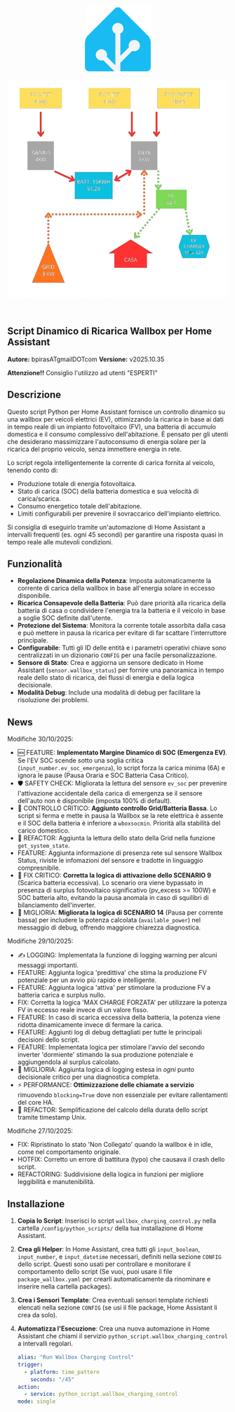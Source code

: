 <p align="center">
  <img src="./image/home-assistant-logo.png" alt="Home Assistant Logo" width="150">
</p>
<p align="center">
  <img src="./image/solar.png" alt="Impianto Solare" width="500">
</p>
<br>


## Script Dinamico di Ricarica Wallbox per Home Assistant


**Autore:** bpirasATgmailDOTcom
**Versione:** v2025.10.35

**Attenzione!!** Consiglio l'utilizzo ad utenti "ESPERTI"

## Descrizione

Questo script Python per Home Assistant fornisce un controllo dinamico su una wallbox per veicoli elettrici (EV), ottimizzando la ricarica in base ai dati in tempo reale di un impianto fotovoltaico (FV), una batteria di accumulo domestica e il consumo complessivo dell'abitazione. È pensato per gli utenti che desiderano massimizzare l'autoconsumo di energia solare per la ricarica del proprio veicolo, senza immettere energia in rete.

Lo script regola intelligentemente la corrente di carica fornita al veicolo, tenendo conto di:
- Produzione totale di energia fotovoltaica.
- Stato di carica (SOC) della batteria domestica e sua velocità di carica/scarica.
- Consumo energetico totale dell'abitazione.
- Limiti configurabili per prevenire il sovraccarico dell'impianto elettrico.

Si consiglia di eseguirlo tramite un'automazione di Home Assistant a intervalli frequenti (es. ogni 45 secondi) per garantire una risposta quasi in tempo reale alle mutevoli condizioni.

## Funzionalità
- **Regolazione Dinamica della Potenza**: Imposta automaticamente la corrente di carica della wallbox in base all'energia solare in eccesso disponibile.
- **Ricarica Consapevole della Batteria**: Può dare priorità alla ricarica della batteria di casa o condividere l'energia tra la batteria e il veicolo in base a soglie SOC definite dall'utente.
- **Protezione del Sistema**: Monitora la corrente totale assorbita dalla casa e può mettere in pausa la ricarica per evitare di far scattare l'interruttore principale.
- **Configurabile**: Tutti gli ID delle entità e i parametri operativi chiave sono centralizzati in un dizionario `CONFIG` per una facile personalizzazione.
- **Sensore di Stato**: Crea e aggiorna un sensore dedicato in Home Assistant (`sensor.wallbox_status`) per fornire una panoramica in tempo reale dello stato di ricarica, dei flussi di energia e della logica decisionale.
- **Modalità Debug**: Include una modalità di debug per facilitare la risoluzione dei problemi.

## News
Modifiche 30/10/2025:

- 🆕 FEATURE: **Implementato Margine Dinamico di SOC (Emergenza EV)**. 
  Se l'EV SOC scende sotto una soglia critica (`input_number.ev_soc_emergenza`), 
  lo script forza la carica minima (6A) e ignora le pause (Pausa Oraria e SOC Batteria Casa Critico).
- 🛡️ SAFETY CHECK: Migliorata la lettura del sensore `ev_soc` per prevenire l'attivazione 
  accidentale della carica di emergenza se il sensore dell'auto non è disponibile (imposta 100% di default).
- 🚨 CONTROLLO CRITICO: **Aggiunto controllo Grid/Batteria Bassa**. Lo script si ferma e mette in pausa la Wallbox se la rete elettrica è assente e il SOC della batteria è inferiore a `wboxsocmin`. Priorità alla stabilità del carico domestico.
- 🧹 REFACTOR: Aggiunta la lettura dello stato della Grid nella funzione `get_system_state`.
- FEATURE: Aggiunta informazione di presenza rete sul sensore Wallbox Status, riviste le infomazioni del sensore e tradotte in linguaggio compresnibile.
- 🐞 FIX CRITICO: **Corretta la logica di attivazione dello SCENARIO 9** (Scarica batteria eccessiva). Lo scenario ora viene bypassato in presenza di surplus fotovoltaico significativo (pv_excess >= 100W) e SOC batteria alto, evitando la pausa anomala in caso di squilibri di bilanciamento dell'inverter.
- 🚀 MIGLIORIA: **Migliorata la logica di SCENARIO 14** (Pausa per corrente bassa) per includere la potenza calcolata (`available_power`) nel messaggio di debug, offrendo maggiore chiarezza diagnostica.

Modifiche 29/10/2025:

- ✍️ LOGGING: Implementata la funzione di logging warning per alcuni messaggi importanti.
- FEATURE: Aggiunta logica 'predittiva' che stima la produzione FV potenziale per un avvio più rapido e intelligente.
- FEATURE: Aggiunta logica 'attiva' per stimolare la produzione FV a batteria carica e surplus nullo.
- FIX: Corretta la logica 'MAX CHARGE FORZATA' per utilizzare la potenza FV in eccesso reale invece di un valore fisso.
- FEATURE: In caso di scarica eccessiva della batteria, la potenza viene ridotta dinamicamente invece di fermare la carica.
- FEATURE: Aggiunti log di debug dettagliati per tutte le principali decisioni dello script.
- FEATURE: Implementata logica per stimolare l'avvio del secondo inverter 'dormiente' stimando la sua produzione potenziale e aggiungendola al surplus calcolato.
- 🚀 MIGLIORIA: Aggiunta logica di logging estesa in *ogni* punto decisionale critico per una diagnostica completa.
- ⚡ PERFORMANCE: **Ottimizzazione delle chiamate a servizio** rimuovendo `blocking=True` dove non essenziale per evitare rallentamenti del core HA.
- 🧹 REFACTOR: Semplificazione del calcolo della durata dello script tramite timestamp Unix.

Modifiche 27/10/2025:

- FIX: Ripristinato lo stato 'Non Collegato' quando la wallbox è in idle, come nel comportamento originale.
- HOTFIX: Corretto un errore di battitura (typo) che causava il crash dello script.
- REFACTORING: Suddivisione della logica in funzioni per migliore leggibilità e manutenibilità.


## Installazione

1.  **Copia lo Script**: Inserisci lo script `wallbox_charging_control.py` nella cartella `/config/python_scripts/` della tua installazione di Home Assistant.
2.  **Crea gli Helper**: In Home Assistant, crea tutti gli `input_boolean`, `input_number`, e `input_datetime` necessari, definiti nella sezione `CONFIG` dello script. Questi sono usati per controllare e monitorare il comportamento dello script (Se vuoi, puoi usare il file `package_wallbox.yaml` per crearli automaticamente da rinominare e inserire nella cartella packages).
3.  **Crea i Sensori Template**: Crea eventuali sensori template richiesti elencati nella sezione `CONFIG` (se usi il file package, Home Assistant li crea da solo).
4.  **Automatizza l'Esecuzione**: Crea una nuova automazione in Home Assistant che chiami il servizio `python_script.wallbox_charging_control` a intervalli regolari.

    ```yaml
    alias: "Run Wallbox Charging Control"
    trigger:
      - platform: time_pattern
        seconds: "/45"
    action:
      - service: python_script.wallbox_charging_control
    mode: single
    ```
